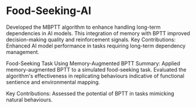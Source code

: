 # Food-Seeking-AI
Developed the MBPTT algorithm to enhance handling long-term dependencies in AI models. This integration of memory with BPTT improved decision-making quality and reinforcement signals.  Key Contributions: Enhanced AI model performance in tasks requiring long-term dependency management.

Food-Seeking Task Using Memory-Augmented BPTT
Summary: Applied memory-augmented BPTT to a simulated food-seeking task. Evaluated the algorithm's effectiveness in replicating behaviours indicative of functional sentience and environmental mapping.

Key Contributions: Assessed the potential of BPTT in tasks mimicking natural behaviours.
